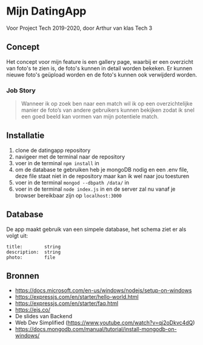 # Mijn DatingApp
Voor Project Tech 2019-2020, door Arthur van klas Tech 3

## Concept
Het concept voor mijn feature is een gallery page, waarbij er een overzicht van foto's te zien is, de foto's kunnen in detail worden bekeken. Er kunnen nieuwe foto's geüpload worden en de foto's kunnen ook verwijderd worden.

### Job Story
> Wanneer ik op zoek ben naar een match wil ik op een overzichtelijke manier de foto’s van andere gebruikers kunnen bekijken zodat ik snel een goed beeld kan vormen van mijn potentiele match.

## Installatie
1. clone de datingapp repository
2. navigeer met de terminal naar de repository
3. voer in de terminal `npm install` in
4. om de database te gebruiken heb je mongoDB nodig en een .env file, deze file staat niet in de repository maar kan ik wel naar jou toesturen
5. voer in de terminal `mongod --dbpath /data/` in
6. voer in de terminal `node index.js` in en de server zal nu vanaf je browser bereikbaar zijn op `localhost:3000`

## Database
De app maakt gebruik van een simpele database, het schema ziet er als volgt uit:

```
title:        string
description:  string
photo:        file
```

## Bronnen
- https://docs.microsoft.com/en-us/windows/nodejs/setup-on-windows
- https://expressjs.com/en/starter/hello-world.html
- https://expressjs.com/en/starter/faq.html
- https://ejs.co/
- De slides van Backend 
- Web Dev Simplified (https://www.youtube.com/watch?v=qj2oDkvc4dQ)
- https://docs.mongodb.com/manual/tutorial/install-mongodb-on-windows/
